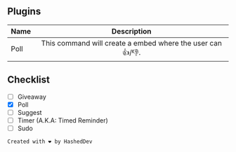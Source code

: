 ## Plugins
| Name | Description |
| --------------- |:---------------:|
| Poll | This command will create a embed where the user can 👍/👎. |

## Checklist
- [ ] Giveaway
- [x] Poll
- [ ] Suggest
- [ ] Timer (A.K.A: Timed Reminder)
- [ ] Sudo

`Created with ❤️ by HashedDev`
